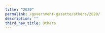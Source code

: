 ```yaml
---
title: "2020"
permalink: /government-gazette/others/2020/
description: ""
third_nav_title: Others
---
```

